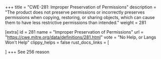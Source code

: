 +++
title = "CWE-281: Improper Preservation of Permissions"
description	= "The product does not preserve permissions or incorrectly preserves permissions when copying, restoring, or sharing objects, which can cause them to have less restrictive permissions than intended."
weight = 281

[extra]
id = 281
name = "Improper Preservation of Permissions"
url = "https://cwe.mitre.org/data/definitions/281.html"
vote = "No Help, or Langs Won't Help"
clippy_helps = false
rust_docs_links = [
	
]
+++
See 256 reason

